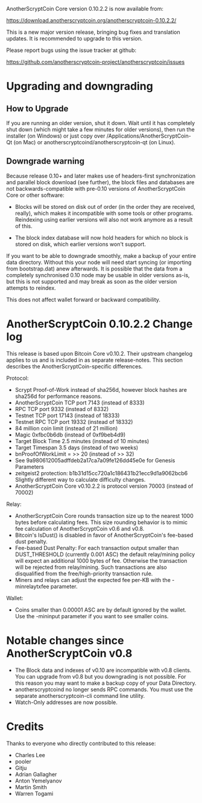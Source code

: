 AnotherScryptCoin Core version 0.10.2.2 is now available from:

  <https://download.anotherscryptcoin.org/anotherscryptcoin-0.10.2.2/>

This is a new major version release, bringing bug fixes and translation 
updates. It is recommended to upgrade to this version.

Please report bugs using the issue tracker at github:

  <https://github.com/anotherscryptcoin-project/anotherscryptcoin/issues>

Upgrading and downgrading
=========================

How to Upgrade
--------------

If you are running an older version, shut it down. Wait until it has completely
shut down (which might take a few minutes for older versions), then run the
installer (on Windows) or just copy over /Applications/AnotherScryptCoin-Qt (on Mac) or
anotherscryptcoind/anotherscryptcoin-qt (on Linux).

Downgrade warning
------------------

Because release 0.10+ and later makes use of headers-first synchronization and
parallel block download (see further), the block files and databases are not
backwards-compatible with pre-0.10 versions of AnotherScryptCoin Core or other software:

* Blocks will be stored on disk out of order (in the order they are
received, really), which makes it incompatible with some tools or
other programs. Reindexing using earlier versions will also not work
anymore as a result of this.

* The block index database will now hold headers for which no block is
stored on disk, which earlier versions won't support.

If you want to be able to downgrade smoothly, make a backup of your entire data
directory. Without this your node will need start syncing (or importing from
bootstrap.dat) anew afterwards. It is possible that the data from a completely
synchronised 0.10 node may be usable in older versions as-is, but this is not
supported and may break as soon as the older version attempts to reindex.

This does not affect wallet forward or backward compatibility.


AnotherScryptCoin 0.10.2.2 Change log
============================
This release is based upon Bitcoin Core v0.10.2.  Their upstream changelog applies to us and
is included in as separate release-notes.  This section describes the AnotherScryptCoin-specific differences.

Protocol:
- Scrypt Proof-of-Work instead of sha256d, however block hashes are sha256d for performance reasons.
- AnotherScryptCoin TCP port 7143 (instead of 8333)
- RPC TCP port 9332 (instead of 8332)
- Testnet TCP port 17143 (instead of 18333)
- Testnet RPC TCP port 19332 (instead of 18332)
- 84 million coin limit  (instead of 21 million)
- Magic 0xfbc0b6db       (instead of 0xf9beb4d9)
- Target Block Time 2.5 minutes (instead of 10 minutes)
- Target Timespan 3.5 days      (instead of two weeks)
- bnProofOfWorkLimit = >> 20    (instead of >> 32)
- See 9a980612005adffdeb2a17ca7a09fe126dd45e0e for Genesis Parameters
- zeitgeist2 protection: b1b31d15cc720a1c186431b21ecc9d1a9062bcb6 Slightly different way to calculate difficulty changes.
- AnotherScryptCoin Core v0.10.2.2 is protocol version 70003 (instead of 70002)

Relay:
- AnotherScryptCoin Core rounds transaction size up to the nearest 1000 bytes before calculating fees.  This size rounding behavior is to mimic fee calculation of AnotherScryptCoin v0.6 and v0.8.
- Bitcoin's IsDust() is disabled in favor of AnotherScryptCoin's fee-based dust penalty.
- Fee-based Dust Penalty: For each transaction output smaller than DUST_THRESHOLD (currently 0.001 ASC) the default relay/mining policy will expect an additional 1000 bytes of fee.  Otherwise the transaction will be rejected from relay/mining.  Such transactions are also disqualified from the free/high-priority transaction rule.
- Miners and relays can adjust the expected fee per-KB with the -minrelaytxfee parameter.

Wallet:
- Coins smaller than 0.00001 ASC are by default ignored by the wallet.  Use the -mininput parameter if you want to see smaller coins.

Notable changes since AnotherScryptCoin v0.8
===================================

- The Block data and indexes of v0.10 are incompatible with v0.8 clients.  You can upgrade from v0.8 but you downgrading is not possible.  For this reason you may want to make a backup copy of your Data Directory.
- anotherscryptcoind no longer sends RPC commands.  You must use the separate anotherscryptcoin-cli command line utility.
- Watch-Only addresses are now possible.

Credits
=======

Thanks to everyone who directly contributed to this release:

- Charles Lee
- pooler
- Gitju
- Adrian Gallagher
- Anton Yemelyanov
- Martin Smith
- Warren Togami
